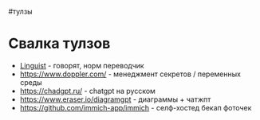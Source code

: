 #тулзы 

# Свалка тулзов

- [Linguist](https://chrome.google.com/webstore/detail/linguist-web-pages-transl/gbefmodhlophhakmoecijeppjblibmie) - говорят, норм переводчик
- https://www.doppler.com/ - менеджмент секретов / переменных среды
- https://chadgpt.ru/ - chatgpt на русском
- https://www.eraser.io/diagramgpt - диаграммы + чатжпт
- https://github.com/immich-app/immich - селф-хостед бекап фоточек